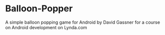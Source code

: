 # Balloon-Popper
A simple balloon popping game for Android
by David Gassner
for a course on Android development on Lynda.com
